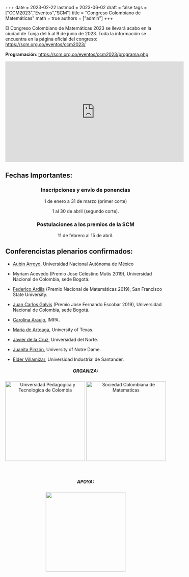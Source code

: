 +++
date      = 2023-02-22
lastmod   = 2023-06-02
draft     = false
tags      = ["CCM2023","Eventos","SCM"]
title     = "Congreso Colombiano de Matemáticas"
math      = true
authors = ["admin"]
+++

El Congreso Colombiano de Matemáticas 2023 se llevará acabo en la ciudad de Tunja del 5 al 9 de junio de 2023. Toda la información se encuentra en la página oficial del congreso: https://scm.org.co/eventos/ccm2023/

**Programación**: https://scm.org.co/eventos/ccm2023/programa.php

<iframe width="560" height="315" src="https://www.youtube.com/embed/PMRKMSqqJzk" title="YouTube video player" frameborder="0" allow="accelerometer; autoplay; clipboard-write; encrypted-media; gyroscope; picture-in-picture; web-share" allowfullscreen></iframe>

<h2> Fechas Importantes:</h2>

<section>	
	<center>
    <h3>Inscripciones y envío de ponencias</h3>
    <p>1 de enero a 31 de marzo (primer corte)</p>
    <p>1 al 30 de abril (segundo corte). </p>
	</center>
</section>
<section>	
	<center>
    <h3>Postulaciones a los premios de la SCM</h3>
    <p>11 de febrero al 15 de abril.</p>
	</center>
</section>


<h2>Conferencistas plenarios confirmados:</h2>

* [Aubin Arroyo](https://paginas.matcuer.unam.mx/aubinarroyo/),
Universidad Nacional Autónoma de México

* Myriam Acevedo (Premio Jose Celestino Mutis 2019),
Universidad Nacional de Colombia, sede Bogotá.

* [Federico Ardila](http://fardila.com/) (Premio Nacional de Matemáticas 2019),
San Francisco State University.

* [Juan Carlos Galvis](https://sites.google.com/view/jgalvis/home) (Premio Jose Fernando Escobar 2019),
Universidad Nacional de Colombia, sede Bogotá.

* [Carolina Araujo](https://en.wikipedia.org/wiki/Carolina_Araujo_(mathematician)), IMPA.

* [Maria de Arteaga](https://mariadearteaga.com/), University of Texas.

* [Javier de la Cruz](https://sites.google.com/site/javierdelacruzhomepage/home), Universidad del Norte.

* [Juanita Pinzón](https://jpinzonc.science.nd.edu/), University of Notre Dame.

* [Elder Villamizar](http://matematicas.uis.edu.co/elderj/), Universidad Industrial de Santander.


<section>	
	<center>
		<h5 class="sppb-addon-title sppb-feature-box-title sppb-media-heading">ORGANIZA:</h5>
		<img width="250" src="https://scm.org.co/eventos/ccm2023/images/uptc_log_2021.png" alt="Universidad Pedagogica y Tecnologica de Colombia">
		<img width="250" src="https://scm.org.co/eventos/ccm2023/images/scm-footer.png" alt="Sociedad Colombiana de Matematicas">
	</center>
</section>
<br><br>
<section>	
	<center>
		<h5 class="sppb-addon-title sppb-feature-box-title sppb-media-heading">APOYA:</h5>
		<img src="https://scm.org.co/eventos/ccm2023/images/uniandes-math.png"  width="250">
	</center>
</section>
